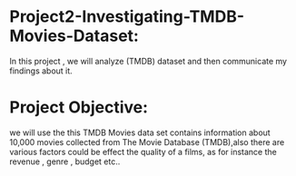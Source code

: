 # Project2-Investigating-TMDB-Movies-Dataset:
In this project , we will analyze (TMDB) dataset and
then communicate my findings about it. 
# Project Objective:
we will use the this TMDB Movies data set contains information
about 10,000 movies collected from The Movie
Database (TMDB),also there are various factors
could be effect the quality of a films, as for instance
the revenue , genre , budget etc..
